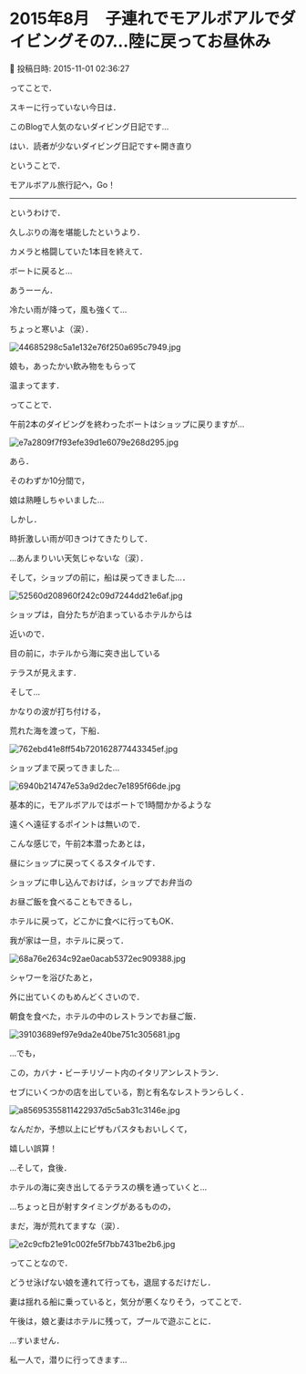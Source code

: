 # 2015年8月　子連れでモアルボアルでダイビングその7…陸に戻ってお昼休み

📅 投稿日時: 2015-11-01 02:36:27

ってことで．


スキーに行っていない今日は．


このBlogで人気のないダイビング日記です…


はい．読者が少ないダイビング日記です←開き直り





ということで．


モアルボアル旅行記へ，Go！


----





というわけで．





久しぶりの海を堪能したというより．


カメラと格闘していた1本目を終えて．


ボートに戻ると…





あうーーん．


冷たい雨が降って，風も強くて…


ちょっと寒いよ（涙）．




![44685298c5a1e132e76f250a695c7949.jpg](images/44685298c5a1e132e76f250a695c7949.jpg)




娘も，あったかい飲み物をもらって


温まってます．





ってことで．


午前2本のダイビングを終わったボートはショップに戻りますが…




![e7a2809f7f93efe39d1e6079e268d295.jpg](images/e7a2809f7f93efe39d1e6079e268d295.jpg)




あら．


そのわずか10分間で，


娘は熟睡しちゃいました…





しかし．


時折激しい雨が叩きつけてきたりして．


…あんまりいい天気じゃないな（涙）．





そして，ショップの前に，船は戻ってきました…．




![52560d208960f242c09d7244dd21e6af.jpg](images/52560d208960f242c09d7244dd21e6af.jpg)




ショップは，自分たちが泊まっているホテルからは


近いので．


目の前に，ホテルから海に突き出している


テラスが見えます．





そして…


かなりの波が打ち付ける，


荒れた海を渡って，下船．




![762ebd41e8ff54b720162877443345ef.jpg](images/762ebd41e8ff54b720162877443345ef.jpg)




ショップまで戻ってきました…




![6940b214747e53a9d2dec7e1895f66de.jpg](images/6940b214747e53a9d2dec7e1895f66de.jpg)




基本的に，モアルボアルではボートで1時間かかるような


遠くへ遠征するポイントは無いので．


こんな感じで，午前2本潜ったあとは，


昼にショップに戻ってくるスタイルです．





ショップに申し込んでおけば，ショップでお弁当の


お昼ご飯を食べることもできるし，


ホテルに戻って，どこかに食べに行ってもOK．





我が家は一旦，ホテルに戻って．




![68a76e2634c92ae0acab5372ec909388.jpg](images/68a76e2634c92ae0acab5372ec909388.jpg)




シャワーを浴びたあと，


外に出ていくのもめんどくさいので．


朝食を食べた，ホテルの中のレストランでお昼ご飯．




![39103689ef97e9da2e40be751c305681.jpg](images/39103689ef97e9da2e40be751c305681.jpg)




…でも，


この，カバナ・ビーチリゾート内のイタリアンレストラン．


セブにいくつかの店を出している，割と有名なレストランらしく．




![a85695355811422937d5c5ab31c3146e.jpg](images/a85695355811422937d5c5ab31c3146e.jpg)




なんだか，予想以上にピザもパスタもおいしくて，


嬉しい誤算！





…そして，食後．


ホテルの海に突き出してるテラスの横を通っていくと…


…ちょっと日が射すタイミングがあるものの，


まだ，海が荒れてますな（涙）．




![e2c9cfb21e91c002fe5f7bb7431be2b6.jpg](images/e2c9cfb21e91c002fe5f7bb7431be2b6.jpg)




ってことなので．


どうせ泳げない娘を連れて行っても，退屈するだけだし．


妻は揺れる船に乗っていると，気分が悪くなりそう，ってことで．


午後は，娘と妻はホテルに残って，プールで遊ぶことに．





…すいません．


私一人で，潜りに行ってきます…

